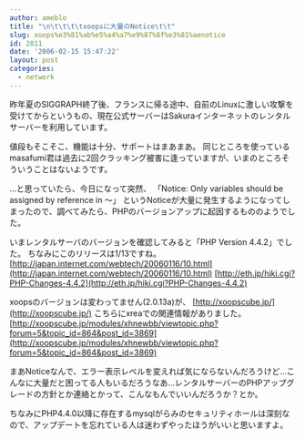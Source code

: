 ```yaml
---
author: ameblo
title: "\n\t\t\t\txoopsに大量のNotice\t\t"
slug: xoops%e3%81%ab%e5%a4%a7%e9%87%8f%e3%81%aenotice
id: 2811
date: '2006-02-15 15:47:22'
layout: post
categories:
  - network
---
```


昨年夏のSIGGRAPH終了後、フランスに帰る途中、自前のLinuxに激しい攻撃を受けてからというもの、現在公式サーバーはSakuraインターネットのレンタルサーバーを利用しています。

値段もそこそこ、機能は十分、サポートはまあまあ。 同じところを使っているmasafumi君は過去に2回クラッキング被害に逢っていますが、いまのところそういうことはないようです。

…と思っていたら、今日になって突然、 「Notice: Only variables should be assigned by reference in ～」 というNoticeが大量に発生するようになってしまったので、調べてみたら、PHPのバージョンアップに起因するもののようでした。

いまレンタルサーバのバージョンを確認してみると「PHP Version 4.4.2」でした。 ちなみにこのリリースは1/13ですね。 [http://japan.internet.com/webtech/20060116/10.html](http://japan.internet.com/webtech/20060116/10.html) [http://eth.jp/hiki.cgi?PHP-Changes-4.4.2](http://eth.jp/hiki.cgi?PHP-Changes-4.4.2)

xoopsのバージョンは変わってません(2.0.13a)が、 [http://xoopscube.jp/](http://xoopscube.jp/) こちらにxreaでの関連情報がありました。 [http://xoopscube.jp/modules/xhnewbb/viewtopic.php?forum=5&topic_id=864&post_id=3869](http://xoopscube.jp/modules/xhnewbb/viewtopic.php?forum=5&topic_id=864&post_id=3869)

まあNoticeなんで、エラー表示レベルを変えれば気にならないんだろうけど…こんなに大量だと困ってる人もいるだろうなあ…レンタルサーバーのPHPアップグレードの方針とか連絡とかって、こんなもんでいいんだろうか？とか。

ちなみにPHP4.4.0以降に存在するmysqlがらみのセキュリティホールは深刻なので、アップデートを忘れている人は迷わずやったほうがいいと思いますよ。